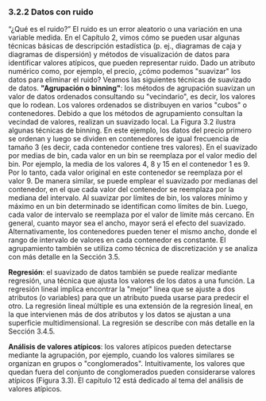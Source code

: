 ### 3.2.2 Datos con ruido 
“¿Qué es el ruido?” El ruido es un error aleatorio o una variación en una variable medida. En el Capítulo 2, vimos cómo se pueden usar algunas técnicas básicas de descripción estadística (p. ej., diagramas de caja y diagramas de dispersión) y métodos de visualización de datos para identificar valores atípicos, que pueden representar ruido. Dado un atributo numérico como, por ejemplo, el precio, ¿cómo podemos "suavizar" los datos para eliminar el ruido? Veamos las siguientes técnicas de suavizado de datos. 
**"Agrupación o binning"**: los métodos de agrupación suavizan un valor de datos ordenados consultando su "vecindario", es decir, los valores que lo rodean. Los valores ordenados se distribuyen en varios "cubos" o contenedores. Debido a que los métodos de agrupamiento consultan la vecindad de valores, realizan un suavizado local. La Figura 3.2 ilustra algunas técnicas de binning. En este ejemplo, los datos del precio primero se ordenan y luego se dividen en contenedores de igual frecuencia de tamaño 3 (es decir, cada contenedor contiene tres valores). En el suavizado por medias de bin, cada valor en un bin se reemplaza por el valor medio del bin. Por ejemplo, la media de los valores 4, 8 y 15 en el contenedor 1 es 9. Por lo tanto, cada valor original en este contenedor se reemplaza por el valor 9. De manera similar, se puede emplear el suavizado por medianas del contenedor, en el que cada valor del contenedor se reemplaza por la mediana del intervalo. Al suavizar por límites de bin, los valores mínimo y máximo en un bin determinado se identifican como límites de bin. Luego, cada valor de intervalo se reemplaza por el valor de límite más cercano. En general, cuanto mayor sea el ancho, mayor será el efecto del suavizado. Alternativamente, los contenedores pueden tener el mismo ancho, donde el rango de intervalo de valores en cada contenedor es constante. El agrupamiento también se utiliza como técnica de discretización y se analiza con más detalle en la Sección 3.5.

**Regresión**: el suavizado de datos también se puede realizar mediante regresión, una técnica que ajusta los valores de los datos a una función. La regresión lineal implica encontrar la "mejor" línea que se ajuste a dos atributos (o variables) para que un atributo pueda usarse para predecir el otro. La regresión lineal múltiple es una extensión de la regresión lineal, en la que intervienen más de dos atributos y los datos se ajustan a una superficie multidimensional. La regresión se describe con más detalle en la Sección 3.4.5. 

**Análisis de valores atípicos**: los valores atípicos pueden detectarse mediante la agrupación, por ejemplo, cuando los valores similares se organizan en grupos o "conglomerados". Intuitivamente, los valores que quedan fuera del conjunto de conglomerados pueden considerarse valores atípicos (Figura 3.3). El capítulo 12 está dedicado al tema del análisis de valores atípicos.

